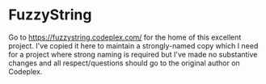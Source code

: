 # FuzzyString

Go to https://fuzzystring.codeplex.com/ for the home of this excellent project. I've copied it here to maintain a strongly-named copy which I need for a project where strong naming is required but I've made no substantive changes and all respect/questions should go to the original author on Codeplex.
